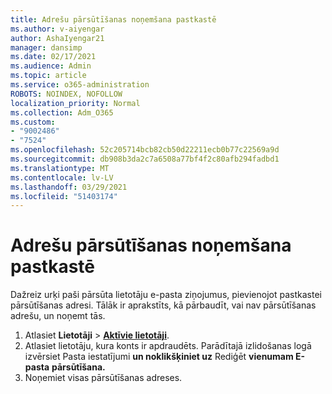```yaml
---
title: Adrešu pārsūtīšanas noņemšana pastkastē
ms.author: v-aiyengar
author: AshaIyengar21
manager: dansimp
ms.date: 02/17/2021
ms.audience: Admin
ms.topic: article
ms.service: o365-administration
ROBOTS: NOINDEX, NOFOLLOW
localization_priority: Normal
ms.collection: Adm_O365
ms.custom:
- "9002486"
- "7524"
ms.openlocfilehash: 52c205714bcb82cb50d22211ecb0b77c22569a9d
ms.sourcegitcommit: db908b3da2c7a6508a77bf4f2c80afb294fadbd1
ms.translationtype: MT
ms.contentlocale: lv-LV
ms.lasthandoff: 03/29/2021
ms.locfileid: "51403174"
---
```

# <a name="remove-forwarding-addresses-on-the-mailbox"></a>Adrešu pārsūtīšanas noņemšana pastkastē

Dažreiz urķi paši pārsūta lietotāju e-pasta ziņojumus, pievienojot pastkastei pārsūtīšanas adresi. Tālāk ir aprakstīts, kā pārbaudīt, vai nav pārsūtīšanas adrešu, un noņemt tās.

1. Atlasiet **Lietotāji**  >  **[Aktīvie lietotāji](https://go.microsoft.com/fwlink/p/?linkid=834822)**.
1. Atlasiet lietotāju, kura konts ir apdraudēts. Parādītajā izlidošanas logā izvērsiet Pasta iestatījumi **un noklikšķiniet uz** Rediģēt **vienumam E-pasta** **pārsūtīšana.**
1. Noņemiet visas pārsūtīšanas adreses.

